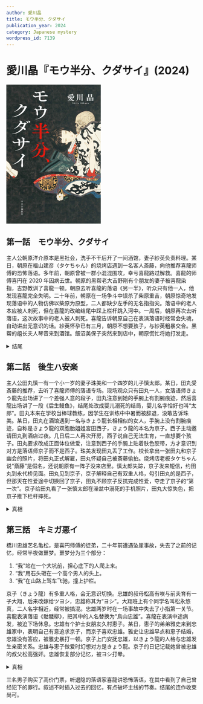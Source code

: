 ```yaml
---
author: 愛川晶
title: モウ半分、クダサイ
publication_year: 2024
category: Japanese mystery
wordpress_id: 7139
---
```


# 愛川晶『モウ半分、クダサイ』(2024)

<img src=images/2024b_cover.jpg width=250/>

## 第一話　モウ半分、クダサイ

主人公朝原洋介原本是黑社会，洗手不干后开了一间酒馆，妻子紗英负责料理。某日，朝原在福山建彦（タケちゃん）的烧烤店遇到一名客人斎藤，向他推荐喜龍师傅的恐怖落语。多年前，朝原曾被一群小混混围攻，幸亏喜龍路过解救。喜龍的师傅喜円在 2020 年因病去世。朝原的黑帮老大吉野剛有个朋友的妻子被喜龍染指，吉野教训了喜龍一顿。朝原去听喜龍的落语《另一半》，听众只有他一人，他发现喜龍完全失明。二十年前，朝原在一场争斗中误杀了柴原重吉，朝原惊奇地发现落语中的人物仿佛以柴原为原型，二人都缺少左手的无名指指尖。落语中的老人本应被人刺死，但在喜龍的改编结尾中踩上栏杆跳入河中。一周后，朝原再次去听落语，这次故事中的老人被人刺死。喜龍告诉朝原自己在表演落语时经常会失魂，自动讲出无意识的话。紗英怀孕已有三月，朝原不想要孩子，与紗英粗暴交合。黑帮的组长夫人琴音来到酒馆。飯沼美保子突然来到店中，朝原慌忙将她打发走。

<details><summary>结尾</summary>
美保子是朝原的前妻，和朝原有一个儿子飯沼陽介。朝原有恋母情结，管美保子叫“妈妈”。朝原杀死的柴原重吉是紗英的父亲，紗英了解真相后，和琴音一起斩断朝原的手指，然后将他杀死。
</details>

## 第二話　後生ハ安楽

主人公田丸慎一有一个小一岁的妻子珠美和一个四岁的儿子慎太郎。某日，田丸受斎藤的推荐，去听了喜龍师傅的落语专场。现场观众只有田丸一人，女落语师きょう龍先出场讲了一个差强人意的段子，田丸注意到她的手腕上有割腕痕迹，然后喜龍出场讲了一段《后生鳗鱼》，结尾处改成婴儿溺死的结局，婴儿名字恰好也叫“太郎”。田丸本来在学校当棒球教练，因学生在训练中中暑而被辞退，没敢告诉珠美。某日，田丸在酒馆遇到一名与きょう龍长相相似的女人，手腕上没有割腕痕迹，自称是きょう龍的双胞胎姐姐宮田西子，きょう龍的本名为京子。西子主动邀请田丸到酒店过夜。几日后二人再次开房，西子说自己无法生育，一直想要个孩子。田丸要求改成正面体位做爱，注意到西子的手腕上贴着肤色胶带，方才意识到对方是落语师京子而不是西子。珠美发现田丸丢了工作。校长拿出一张田丸和京子幽会的照片，将田丸正式解雇，田丸怀疑自己被斎藤偷拍。烧烤店老板タケちゃん说“斎藤”是假名，还说朝原有一阵子没来店里。慎太郎失踪，京子发来短信，约田丸到永代桥见面。田丸见到京子，京子解释自己有双重人格，勾引田丸的是西子，但那天在性爱途中切换回了京子，田丸不顾京子反抗完成性爱，夺走了京子的“第一次”。京子给田丸看了一张慎太郎在澡盆中溺死的手机照片，田丸大惊失色，把京子推下栏杆摔死。

<details><summary>真相</summary>
西子和京子是两个人，西子一直想自杀，冒充有多重人格的妹妹京子勾引田丸开房，并伪造了慎太郎溺亡的照片，触发田丸将自己推下栏杆，完成自杀协助。京子手腕上的“割痕”是用眼线笔画的线，用来暗示自己克服上台恐惧。
</details>

## 第三話　キミガ悪イ

橋川忠雄艺名亀松，是喜円师傅的徒弟，二十年前遭遇坠崖事故，失去了之前的记忆，经常半夜做噩梦。噩梦分为三个部分：
1. “我”站在一个大坑前，担心底下的人爬上来。
2. “我”用石头砸在一个高个男人的头上。
3. “我”在山路上驾车飞驰，撞上护栏。

京子（きょう龍）有多重人格，会无意识切换。忠雄的叔母松高有咲与前夫育有一子大翔，后来改嫁给ツヨシ，忠雄称其为“ヨシ”。大翔班上有个同学名叫松永悠真，二人名字相近，经常被搞混。忠雄两岁时在一场事故中失去了小指第一关节。喜龍表演落语《骷髅柳》，把其中的人名替换为“鳥山忠雄”。喜龍在表演中途病发，被迫下场休息。忠雄有个护士女朋友久村恵子。某日，恵子的弟弟雅史来到忠雄家中，表明自己有意追求京子，而京子喜欢忠雄。雅史让忠雄早点和恵子结婚，忠雄没有答应，被雅史暴打一顿。京子上门安抚忠雄，以きょう龍的人格与忠雄发生亲密关系。忠雄与恵子做爱时幻想对方是きょう龍。京子的日记记载她曾被忠雄的叔父松高强奸。忠雄恢复部分记忆，被ヨシ打晕。

<details><summary>真相</summary>
吉野剛 = タケシ = ツヨシ。忠雄年轻时加入黑帮，吉野是黑帮干部，结婚后改姓ツヨシ。吉野和忠雄一样缺少一截小指，某日带着朝原、忠雄杀死了情敌宮田大輔，还要迷奸杀害大輔的女儿京子。忠雄用石头砸晕タケシ，驾车逃跑时发生事故，从此失忆，京子也发生解离性健忘。吉野弄瞎了喜龍的眼睛，喜龍改编落语剧情，是为了帮助忠雄恢复记忆。结尾喜龍和京子杀死吉野和忠雄，完成复仇。
</details>

三名男子购买了高价门票，听退隐的落语家喜龍讲恐怖落语，在其中看到了自己曾经犯下的罪行。叙述不时插入过去的回忆，有点破坏主线的节奏。结尾的连作收束尚可。